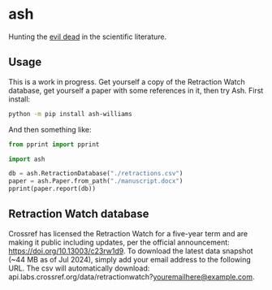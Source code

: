 # ash

Hunting the
[evil dead](https://www.science.org/content/article/zombie-papers-wont-die-retracted-papers-notorious-fraudster-still-cited-years-later)
in the scientific literature.

## Usage

This is a work in progress. Get yourself a copy of the Retraction Watch database,
get yourself a paper with some references in it,
then try Ash.
First install:

```bash
python -m pip install ash-williams
```

And then something like:

```python
from pprint import pprint

import ash

db = ash.RetractionDatabase("./retractions.csv")
paper = ash.Paper.from_path("./manuscript.docx")
pprint(paper.report(db))
```

## Retraction Watch database

Crossref has licensed the Retraction Watch for a five-year term and are making it public
including updates, per the official announcement: https://doi.org/10.13003/c23rw1d9.
To download the latest data snapshot (~44 MB as of Jul 2024),
simply add your email address to the following URL.
The csv will automatically download:
api.labs.crossref.org/data/retractionwatch?youremailhere@example.com.
